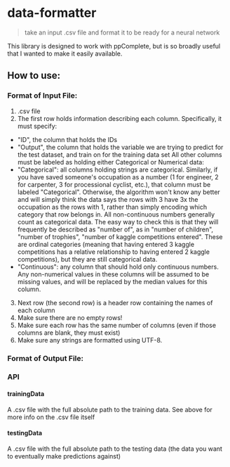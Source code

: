 # data-formatter
> take an input .csv file and format it to be ready for a neural network

This library is designed to work with ppComplete, but is so broadly useful that I wanted to make it easily available.

## How to use:

### Format of Input File:
1. .csv file
2. The first row holds information describing each column. Specifically, it must specify:
  - "ID", the column that holds the IDs
  - "Output", the column that holds the variable we are trying to predict for the test dataset, and train on for the training data set
  All other columns must be labeled as holding either Categorical or Numerical data:
  - "Categorical": all columns holding strings are categorical. Similarly, if you have saved someone's occupation as a number (1 for engineer, 2 for carpenter, 3 for processional cyclist, etc.), that column must be labeled "Categorical". Otherwise, the algorithm won't know any better and will simply think the data says the rows with 3 have 3x the occupation as the rows with 1, rather than simply encoding which category that row belongs in. All non-continuous numbers generally count as categorical data. The easy way to check this is that they will frequently be described as "number of", as in "number of children", "number of trophies", "number of kaggle competitions entered". These are ordinal categories (meaning that having entered 3 kaggle competitions has a relative relationship to having entered 2 kaggle competitions), but they are still categorical data. 
  - "Continuous": any column that should hold only continuous numbers. Any non-numerical values in these columns will be assumed to be missing values, and will be replaced by the median values for this column.
3. Next row (the second row) is a header row containing the names of each column
4. Make sure there are no empty rows!
5. Make sure each row has the same number of columns (even if those columns are blank, they must exist)
6. Make sure any strings are formatted using UTF-8. 


### Format of Output File:



### API

#### trainingData
A .csv file with the full absolute path to the training data. See above for more info on the .csv file itself

#### testingData
A .csv file with the full absolute path to the testing data (the data you want to eventually make predictions against)



